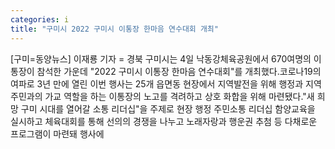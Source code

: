 ```yaml
---
categories: i
title: "구미시 2022 구미시 이통장 한마음 연수대회 개최"
---
```

[구미=동양뉴스] 이재룡 기자 = 경북 구미시는 4일 낙동강체육공원에서 670여명의 이통장이 참석한 가운데 "2022 구미시 이통장 한마음 연수대회"를 개최했다.코로나19의 여파로 3년 만에 열린 이번 행사는 25개 읍면동 현장에서 지역발전을 위해 행정과 지역주민과의 가교 역할을 하는 이통장의 노고를 격려하고 상호 화합을 위해 마련됐다."새 희망 구미 시대를 열어갈 소통 리더십"을 주제로 현장 행정 주민소통 리더십 함양교육을 실시하고 체육대회를 통해 선의의 경쟁을 나누고 노래자랑과 행운권 추첨 등 다채로운 프로그램이 마련돼 행사에